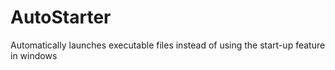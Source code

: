 # AutoStarter
Automatically launches executable files instead of using the start-up feature in windows 
